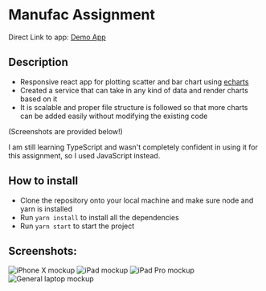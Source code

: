 # Manufac Assignment

Direct Link to app: [Demo App](https://manufac-app-roan.vercel.app/)

## Description

- Responsive react app for plotting scatter and bar chart using [echarts](https://git.hust.cc/echarts-for-react/)
- Created a service that can take in any kind of data and render charts based on it
- It is scalable and proper file structure is followed so that more charts can be added easily without modifying the existing code

(Screenshots are provided below!)

I am still learning TypeScript and wasn't completely confident in using it for this assignment, so I used JavaScript instead.

## How to install

- Clone the repository onto your local machine and make sure node and yarn is installed
- Run `yarn install` to install all the dependencies
- Run `yarn start` to start the project

## Screenshots:

![iPhone X mockup](https://i.ibb.co/58fGytC/mockup-iphone-X.png)
![iPad mockup](https://i.ibb.co/YbQ3b1b/mockup-ipad.png)
![iPad Pro mockup](https://i.ibb.co/VjQhNHr/mockup-ipad-pro.png)
![General laptop mockup](https://i.ibb.co/m510GQ6/general-laptop-mockup.png)
